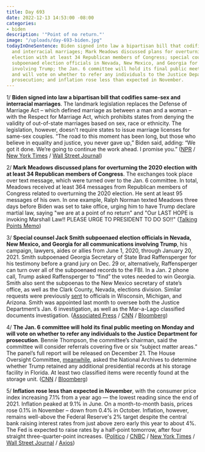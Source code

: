 ```yaml
---
title: Day 693
date: 2022-12-13 14:53:00 -08:00
categories:
- biden
description: '"Point of no return."'
image: "/uploads/day-693-biden.jpg"
todayInOneSentence: Biden signed into law a bipartisan bill that codifies same-sex
  and interracial marriages; Mark Meadows discussed plans for overturning the 2020
  election with at least 34 Republican members of Congress; special counsel Jack Smith
  subpoenaed election officials in Nevada, New Mexico, and Georgia for all communications
  involving Trump; the Jan. 6 committee will hold its final public meeting on Monday
  and will vote on whether to refer any individuals to the Justice Department for
  prosecution; and inflation rose less than expected in November.
---
```


1/ **Biden signed into law a bipartisan bill that codifies same-sex and interracial marriages**. The landmark legislation replaces the Defense of Marriage Act – which defined marriage as between a man and a woman – with the Respect for Marriage Act, which prohibits states from denying the validity of out-of-state marriages based on sex, race or ethnicity. The legislation, however, doesn't require states to issue marriage licenses for same-sex couples. “The road to this moment has been long, but those who believe in equality and justice, you never gave up,” Biden said, adding: “We got it done. We’re going to continue the work ahead. I promise you.” ([NPR](https://www.npr.org/2022/12/13/1142331501/biden-to-sign-respect-for-marriage-act-reflecting-his-and-the-countrys-evolution) / [New York Times](https://www.nytimes.com/2022/12/13/us/politics/biden-same-sex-marriage-bill.html) / [Wall Street Journal](https://www.wsj.com/articles/biden-to-sign-legislation-protecting-same-sex-marriage-11670938183?mod=politics_lead_pos2))

2/ **Mark Meadows discussed plans for overturning the 2020 election with at least 34 Republican members of Congress**. The exchanges took place over text message, which were turned over to the Jan. 6 committee. In total, Meadows received at least 364 messages from Republican members of Congress related to overturning the 2020 election. He sent at least 95 messages of his own. In one example, Ralph Norman texted Meadows three days before Biden was set to take office, urging him to have Trump declare martial law, saying "we are at a point of no return" and "Our LAST HOPE is invoking Marshall Law!! PLEASE URGE TO PRESIDENT TO DO SO!!" ([Talking Points Memo](https://talkingpointsmemo.com/feature/mark-meadows-exchanged-texts-with-34-members-of-congress-about-plans-to-overturn-the-2020-election))

3/ **Special counsel Jack Smith subpoenaed election officials in Nevada, New Mexico, and Georgia for all communications involving Trump**, his campaign, lawyers, aides or allies from June 1, 2020, through January 20, 2021. Smith subpoenaed Georgia Secretary of State Brad Raffensperger for his testimony before a grand jury on Dec. 29 or, alternatively, Raffensperger  can turn over all of the subpoenaed records to the FBI. In a Jan. 2 phone call, Trump asked Raffensperger to “find” the votes needed to win Georgia. Smith also sent the subpoenas to the New Mexico secretary of state’s office, as well as the Clark County, Nevada, elections division. Similar requests were previously [sent](https://www.cnn.com/2022/12/06/politics/jack-smith-subpoena-local-officials-michigan-wisconsin/index.html) to officials in Wisconsin, Michigan, and Arizona. Smith was appointed last month to oversee both the Justice Department’s Jan. 6 investigation, as well as the Mar-a-Lago classified documents investigation. ([Associated Press](https://apnews.com/article/capitol-siege-politics-georgia-atlanta-subpoenas-07a6acf3de8ecaf50c60b32a1e653981) / [CNN](https://www.cnn.com/2022/12/13/politics/nevada-new-mexico-georgia-subpoena-2020-election) / [Bloomberg](https://www.bloomberg.com/news/articles/2022-12-12/trump-special-counsel-subpoenas-georgia-secretary-of-state-brad-raffensperger?srnd=premium&sref=MIBMEEoj))

4/ **The Jan. 6 committee will hold its final public meeting on Monday and will vote on whether to refer any individuals to the Justice Department for prosecution**. Bennie Thompson, the committee’s chairman, said the committee will consider referrals covering five or six “subject matter areas.” The panel’s full report will be released on December 21. The House Oversight Committee, [meanwhile](https://www.washingtonpost.com/national-security/2022/12/13/trump-storage-unit-house-committee/), asked the National Archives to determine whether Trump retained any additional presidential records at his storage facility in Florida. At least two classified items were recently found at the storage unit.  ([CNN](https://www.cnn.com/2022/12/13/politics/january-6-committee-final-public-meeting/index.html) / [Bloomberg](https://www.bloomberg.com/news/articles/2022-12-13/jan-6-committee-to-vote-dec-19-on-criminal-referrals-over-mob-attack?srnd=premium&sref=MIBMEEoj))

5/ **Inflation rose less than expected in November**, with the consumer price index increasing 7.1% from a year ago — the lowest reading since the end of 2021. Inflation peaked at 9.1% in June. On a month-to-month basis, prices rose 0.1% in November – down from 0.4% in October. Inflation, however, remains well-above the Federal Reserve's 2% target despite the central bank raising interest rates from just above zero early this year to about 4%. The Fed is expected to raise rates by a half-point tomorrow, after four straight three-quarter-point increases. ([Politico](https://www.politico.com/news/2022/12/13/us-inflation-slowed-sharply-past-12-months-00073646) / [CNBC](https://www.cnbc.com/2022/12/13/cpi-inflation-november-2022-.html) / [New York Times](https://www.nytimes.com/2022/12/13/business/economy/inflation-cpi-november.html) / [Wall Street Journal](https://www.wsj.com/articles/us-inflation-november-2022-consumer-price-index-11670883405?mod=hp_lead_pos1&mod=hp_lead_pos1) / [Axios](https://www.axios.com/2022/12/13/inflation-consumer-prices-november))